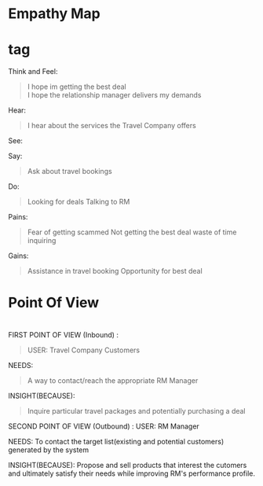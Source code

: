 # Empathy Map <h1> tag

Think and Feel:  
> I hope im getting the best deal  
> I hope the relationship manager delivers my demands 

Hear: 
> I hear about the services the Travel Company offers 

See:
>

Say:
> Ask about travel bookings 

Do:
> Looking for deals
> Talking to RM

Pains:
> Fear of getting scammed 
> Not getting the best deal 
> waste of time inquiring

Gains:
> Assistance in travel booking 
> Opportunity for best deal 


# Point Of View <h1> 

FIRST POINT OF VIEW (Inbound) :
> USER: Travel Company Customers

NEEDS: 
> A way to contact/reach the appropriate RM Manager

INSIGHT(BECAUSE): 
> Inquire particular travel packages and potentially purchasing a deal 
 

SECOND POINT OF VIEW (Outbound) : 
USER: RM Manager

NEEDS: To contact the target list(existing and potential customers) generated by the system  

INSIGHT(BECAUSE): Propose and sell products that interest the cutomers and ultimately satisfy their needs while improving RM's performance profile. 





